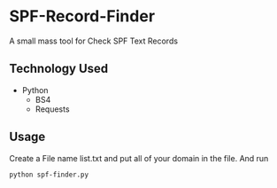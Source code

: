 # SPF-Record-Finder
A small mass tool for Check SPF Text Records

## Technology Used
- Python
  - BS4
  - Requests

## Usage
Create a File name list.txt and put all of your domain in the file. And run
```sh
python spf-finder.py
```

